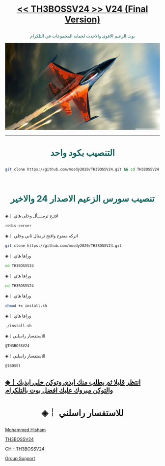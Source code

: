 # <p align="center" style="color:#cb3349" > [<< TH3BOSSV24 >> V24 (Final Version)](https://telegram.me/llDEV1ll)

 <p align="center" style="color: #14635c;" > بوت الزعيم الاقوى والاحدث لحمايه المجموعات في التلكرام
<p align="center"><img src="زعيم.jpg" alt="بوت زعيم" title="بوت زعيم">

***

# <p align="center" style="color: #14635c;" > التنصيب بكود واحد
```sh
git clone https://github.com/moody2020/TH3BOSSV24.git && cd TH3BOSSV24 && chmod +x install.sh &&./install.sh
```


<br>

# <p align="center" style="color: #14635c;" >  تنصيب سورس الزعيم الاصدار 24 والاخير

◈￤  افتـح ترمنـــأل وخلي هاي
```sh
redis-server
```
◈￤  اتركه مفتوح وافتح ترمنال ثاني وخلي
```sh
git clone https://github.com/moody2020/TH3BOSSV24.git
```
◈￤  وراها هاي
```sh
cd TH3BOSSV24
```
◈￤  وراها هاي 
```sh
cd TH3BOSSV24
```
◈￤  وراها هاي 
```sh
chmod +x install.sh
```
◈￤  وراها هاي 
```sh
./install.sh
```
◈￤للاستفسار راسلني 
```sh
@TH3BOSSV24
```
◈￤للاستفسار راسلني 
```sh
@lBOSSl
```
##  [◈￤انتظر قليلا ثم يطلب منك ايدي وتوكن خلي ايديك والتوكن مبروك عليك افضل بوت بالتلكرام](https://telegram.me/llDEV1ll)
# <p align="center"> ◈￤  للاستفسار راسلني 

  [Mohammed Hisham](https://telegram.me/TH3BOSSV24) <br>
  
  [TH3BOSSV24](https://telegram.me/LBOSSL) <br>
  
  [CH - TH3BOSSV24](https://telegram.me/LLDEV1LL) <br>
  
  [Group Support](https://telegram.me/lBOSSl)<br>
